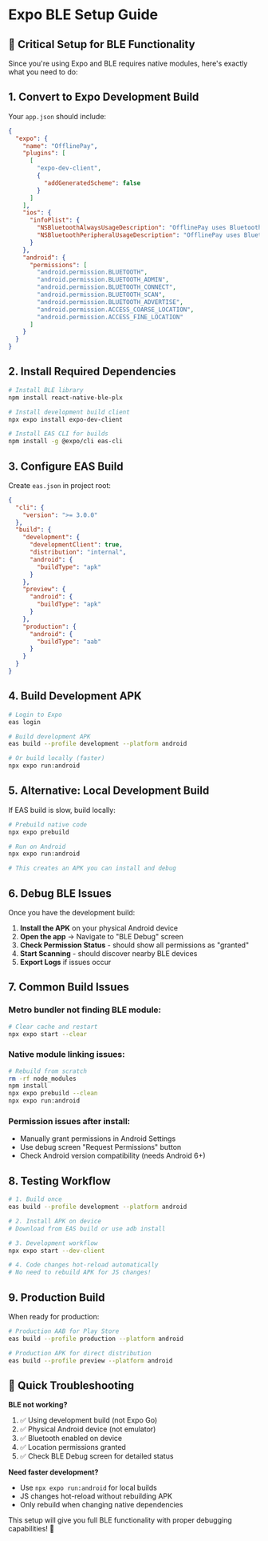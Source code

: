 # Expo BLE Setup Guide

## 🚨 **Critical Setup for BLE Functionality**

Since you're using Expo and BLE requires native modules, here's exactly what you need to do:

## 1. **Convert to Expo Development Build**

Your `app.json` should include:

```json
{
  "expo": {
    "name": "OfflinePay",
    "plugins": [
      [
        "expo-dev-client",
        {
          "addGeneratedScheme": false
        }
      ]
    ],
    "ios": {
      "infoPlist": {
        "NSBluetoothAlwaysUsageDescription": "OfflinePay uses Bluetooth to discover nearby devices for offline transactions.",
        "NSBluetoothPeripheralUsageDescription": "OfflinePay uses Bluetooth to connect with nearby devices for offline transactions."
      }
    },
    "android": {
      "permissions": [
        "android.permission.BLUETOOTH",
        "android.permission.BLUETOOTH_ADMIN", 
        "android.permission.BLUETOOTH_CONNECT",
        "android.permission.BLUETOOTH_SCAN",
        "android.permission.BLUETOOTH_ADVERTISE",
        "android.permission.ACCESS_COARSE_LOCATION",
        "android.permission.ACCESS_FINE_LOCATION"
      ]
    }
  }
}
```

## 2. **Install Required Dependencies**

```bash
# Install BLE library
npm install react-native-ble-plx

# Install development build client
npx expo install expo-dev-client

# Install EAS CLI for builds
npm install -g @expo/cli eas-cli
```

## 3. **Configure EAS Build**

Create `eas.json` in project root:

```json
{
  "cli": {
    "version": ">= 3.0.0"
  },
  "build": {
    "development": {
      "developmentClient": true,
      "distribution": "internal",
      "android": {
        "buildType": "apk"
      }
    },
    "preview": {
      "android": {
        "buildType": "apk"
      }
    },
    "production": {
      "android": {
        "buildType": "aab"
      }
    }
  }
}
```

## 4. **Build Development APK**

```bash
# Login to Expo
eas login

# Build development APK
eas build --profile development --platform android

# Or build locally (faster)
npx expo run:android
```

## 5. **Alternative: Local Development Build**

If EAS build is slow, build locally:

```bash
# Prebuild native code
npx expo prebuild

# Run on Android
npx expo run:android

# This creates an APK you can install and debug
```

## 6. **Debug BLE Issues**

Once you have the development build:

1. **Install the APK** on your physical Android device
2. **Open the app** → Navigate to "BLE Debug" screen
3. **Check Permission Status** - should show all permissions as "granted"
4. **Start Scanning** - should discover nearby BLE devices
5. **Export Logs** if issues occur

## 7. **Common Build Issues**

### **Metro bundler not finding BLE module:**
```bash
# Clear cache and restart
npx expo start --clear
```

### **Native module linking issues:**
```bash
# Rebuild from scratch
rm -rf node_modules
npm install
npx expo prebuild --clean
npx expo run:android
```

### **Permission issues after install:**
- Manually grant permissions in Android Settings
- Use debug screen "Request Permissions" button
- Check Android version compatibility (needs Android 6+)

## 8. **Testing Workflow**

```bash
# 1. Build once
eas build --profile development --platform android

# 2. Install APK on device
# Download from EAS build or use adb install

# 3. Development workflow
npx expo start --dev-client

# 4. Code changes hot-reload automatically
# No need to rebuild APK for JS changes!
```

## 9. **Production Build**

When ready for production:

```bash
# Production AAB for Play Store
eas build --profile production --platform android

# Production APK for direct distribution  
eas build --profile preview --platform android
```

## 🔧 **Quick Troubleshooting**

**BLE not working?**
1. ✅ Using development build (not Expo Go)
2. ✅ Physical Android device (not emulator) 
3. ✅ Bluetooth enabled on device
4. ✅ Location permissions granted
5. ✅ Check BLE Debug screen for detailed status

**Need faster development?**
- Use `npx expo run:android` for local builds
- JS changes hot-reload without rebuilding APK
- Only rebuild when changing native dependencies

This setup will give you full BLE functionality with proper debugging capabilities! 🚀
